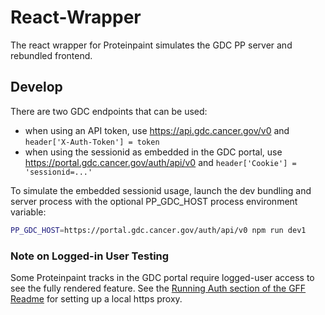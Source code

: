 # React-Wrapper

The react wrapper for Proteinpaint simulates the GDC PP server 
and rebundled frontend.

## Develop

There are two GDC endpoints that can be used:
- when using an API token, use https://api.gdc.cancer.gov/v0 and `header['X-Auth-Token'] = token`
- when using the sessionid as embedded in the GDC portal, use https://portal.gdc.cancer.gov/auth/api/v0 and `header['Cookie'] = 'sessionid=...'`

To simulate the embedded sessionid usage, launch the dev bundling and server process with
the optional PP_GDC_HOST process environment variable:

```bash
PP_GDC_HOST=https://portal.gdc.cancer.gov/auth/api/v0 npm run dev1
```

### Note on Logged-in User Testing 

Some Proteinpaint tracks in the GDC portal require logged-user access to see the fully rendered feature.
See the [Running Auth section of the GFF Readme](https://github.com/NCI-GDC/gdc-frontend-framework#readme) for setting up a local https proxy.